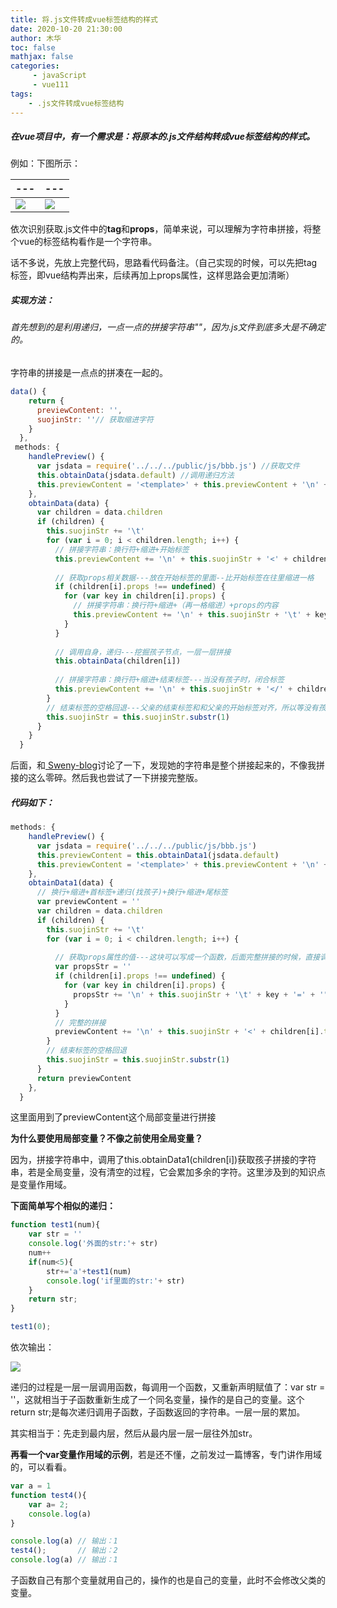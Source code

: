 ```yaml
---
title: 将.js文件转成vue标签结构的样式
date: 2020-10-20 21:30:00
author: 木华
toc: false
mathjax: false
categories: 
     - javaScript
     - vue111
tags:
    - .js文件转成vue标签结构
---
```


##### 在vue项目中，有一个需求是：将原本的.js文件结构转成vue标签结构的样式。

例如：下图所示：

| --- | --- |
| ---   |       ---            |
| ![](/images/2020102021.png) |  ![](/images/2020102022.png) |

依次识别获取.js文件中的**tag**和**props**，简单来说，可以理解为字符串拼接，将整个vue的标签结构看作是一个字符串。

话不多说，先放上完整代码，思路看代码备注。（自己实现的时候，可以先把tag标签，即vue结构弄出来，后续再加上props属性，这样思路会更加清晰）

##### 实现方法：

###### 首先想到的是利用递归，一点一点的拼接字符串""，因为.js文件到底多大是不确定的。

字符串的拼接是一点点的拼凑在一起的。

```javascript
data() {
    return {
      previewContent: '',
      suojinStr: ''// 获取缩进字符
    }
  },
 methods: {
    handlePreview() {
      var jsdata = require('../../../public/js/bbb.js') //获取文件
      this.obtainData(jsdata.default) //调用递归方法
      this.previewContent = '<template>' + this.previewContent + '\n' + '</template>'
    },
    obtainData(data) {
      var children = data.children
      if (children) {
        this.suojinStr += '\t'
        for (var i = 0; i < children.length; i++) {
          // 拼接字符串：换行符+缩进+开始标签
          this.previewContent += '\n' + this.suojinStr + '<' + children[i].tag + '>'
            
          // 获取props相关数据---放在开始标签的里面--比开始标签在往里缩进一格
          if (children[i].props !== undefined) {
            for (var key in children[i].props) {
              // 拼接字符串：换行符+缩进+（再一格缩进）+props的内容
              this.previewContent += '\n' + this.suojinStr + '\t' + key + '=' + '"' + children[i].props[key] + '"'
            }
          }
            
          // 调用自身，递归---挖掘孩子节点，一层一层拼接
          this.obtainData(children[i])
          
          // 拼接字符串：换行符+缩进+结束标签---当没有孩子时，闭合标签
          this.previewContent += '\n' + this.suojinStr + '</' + children[i].tag + '>'
        }
        // 结束标签的空格回退---父亲的结束标签和和父亲的开始标签对齐，所以等没有孩子时，回退一格缩进
        this.suojinStr = this.suojinStr.substr(1)
      }
    }
  }
```

后面，和[ Sweny-blog](https://www.sunwenyue.top/)讨论了一下，发现她的字符串是整个拼接起来的，不像我拼接的这么零碎。然后我也尝试了一下拼接完整版。

##### 代码如下：

```javascript
methods: {
    handlePreview() {
      var jsdata = require('../../../public/js/bbb.js')
      this.previewContent = this.obtainData1(jsdata.default)
      this.previewContent = '<template>' + this.previewContent + '\n' + '</template>'
    },
    obtainData1(data) {
      // 换行+缩进+首标签+递归(找孩子)+换行+缩进+尾标签
      var previewContent = ''
      var children = data.children
      if (children) {
        this.suojinStr += '\t'
        for (var i = 0; i < children.length; i++) {
          
          // 获取props属性的值---这块可以写成一个函数，后面完整拼接的时候，直接调用就行了
          var propsStr = ''
          if (children[i].props !== undefined) {
            for (var key in children[i].props) {
              propsStr += '\n' + this.suojinStr + '\t' + key + '=' + '"' + children[i].props[key] + '"'
            }
          }
          // 完整的拼接
          previewContent += '\n' + this.suojinStr + '<' + children[i].tag + '>' + propsStr + this.obtainData1(children[i]) + '\n' + this.suojinStr + '</' + children[i].tag + '>'
        }
        // 结束标签的空格回退
        this.suojinStr = this.suojinStr.substr(1)
      }
      return previewContent
    },
  }
```

这里面用到了previewContent这个局部变量进行拼接

**为什么要使用局部变量？不像之前使用全局变量？**

因为，拼接字符串中，调用了this.obtainData1(children[i])获取孩子拼接的字符串，若是全局变量，没有清空的过程，它会累加多余的字符。这里涉及到的知识点是变量作用域。

**下面简单写个相似的递归：**

```javascript
function test1(num){
    var str = ''
    console.log('外面的str:'+ str)
    num++
    if(num<5){
        str+='a'+test1(num)
        console.log('if里面的str:'+ str)
    }
    return str;
}

test1(0);
```

依次输出：

![](/images/2020102023.png)

递归的过程是一层一层调用函数，每调用一个函数，又重新声明赋值了：var str = ''，这就相当于子函数重新生成了一个同名变量，操作的是自己的变量。这个return str;是每次递归调用子函数，子函数返回的字符串。一层一层的累加。

其实相当于：先走到最内层，然后从最内层一层一层往外加str。

**再看一个var变量作用域的示例**，若是还不懂，之前发过一篇博客，专门讲作用域的，可以看看。

```javascript
var a = 1
function test4(){
    var a= 2;
    console.log(a)
}

console.log(a) // 输出：1
test4();       // 输出：2
console.log(a) // 输出：1
```

子函数自己有那个变量就用自己的，操作的也是自己的变量，此时不会修改父类的变量。
